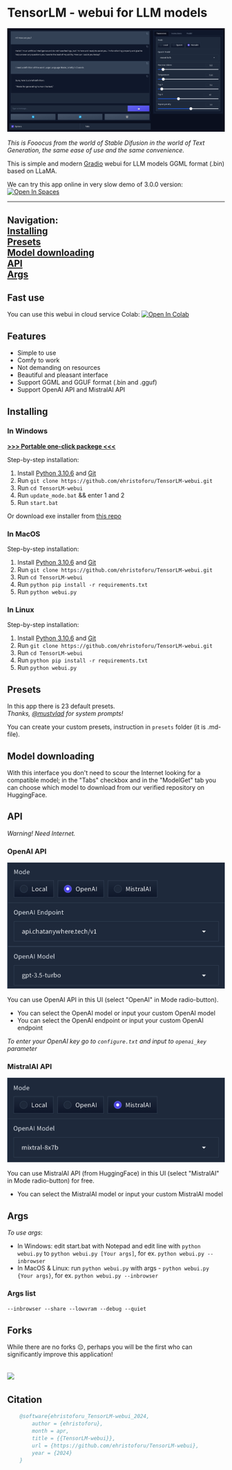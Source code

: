 # **TensorLM** - webui for LLM models

![preview](assets/preview.png)

*This is Fooocus from the world of Stable Difusion in the world of Text Generation, the same ease of use and the same convenience.*

This is simple and modern [Gradio](https://gradio.app) webui for LLM models GGML format (.bin) based on LLaMA.

We can try this app online in very slow demo of 3.0.0 version: <a target="_blank" href="https://huggingface.co/spaces/ehristoforu/TensorLM-webui-for-HF">
  <img src="https://huggingface.co/datasets/huggingface/badges/raw/main/open-in-hf-spaces-md-dark.svg" alt="Open In Spaces"/>
</a>

---
Navigation: \
[**Installing**](#installing) \
[**Presets**](#presets) \
[**Model downloading**](#model-downloading) \
[**API**](#api) \
[**Args**](#args)
---

## Fast use

You can use this webui in cloud service Colab: <a target="_blank" href="https://colab.research.google.com/github/ehristoforu/TensorLM-webui/blob/dev/assets/TensorLM_colab.ipynb">
  <img src="https://colab.research.google.com/assets/colab-badge.svg" alt="Open In Colab"/>
</a>

## Features

- Simple to use
- Comfy to work
- Not demanding on resources
- Beautiful and pleasant interface
- Support GGML and GGUF format (.bin and .gguf)
- Support OpenAI API and MistralAI API

## Installing

### In Windows

[**>>> Portable one-click packege <<<**](https://github.com/ehristoforu/TensorLM-webui/releases/download/latest/latest_TensorLM_portable_win64.7z)

Step-by-step installation:
  1. Install [Python 3.10.6](https://www.python.org/ftp/python/3.10.6/python-3.10.6-amd64.exe) and [Git](https://github.com/git-for-windows/git/releases/download/v2.44.0.windows.1/Git-2.44.0-64-bit.exe)
  2. Run ```git clone https://github.com/ehristoforu/TensorLM-webui.git```
  3. Run ```cd TensorLM-webui```
  4. Run ```update_mode.bat``` && enter 1 and 2
  5. Run ```start.bat```
     
Or download exe installer from [this repo](https://github.com/stableuser/TLM_Installer)

### In MacOS

Step-by-step installation:
  1. Install [Python 3.10.6](https://www.python.org/ftp/python/3.10.6/python-3.10.6-macos11.pkg) and [Git](https://git-scm.com/download/mac)
  2. Run ```git clone https://github.com/ehristoforu/TensorLM-webui.git```
  3. Run ```cd TensorLM-webui```
  4. Run ```python pip install -r requirements.txt```
  5. Run ```python webui.py```

### In Linux

Step-by-step installation:
  1. Install [Python 3.10.6](https://www.python.org/downloads/release/python-3106/) and [Git](https://git-scm.com/download/linux)
  2. Run ```git clone https://github.com/ehristoforu/TensorLM-webui.git```
  3. Run ```cd TensorLM-webui```
  4. Run ```python pip install -r requirements.txt```
  5. Run ```python webui.py```

## Presets

In this app there is 23 default presets. \
*Thanks, [@mustvlad](https://github.com/mustvlad/ChatGPT-System-Prompts) for system prompts!*

You can create your custom presets, instruction in ```presets``` folder (it is .md-file).

## Model downloading

With this interface you don't need to scour the Internet looking for a compatible model; in the "Tabs" checkbox and in the "ModelGet" tab you can choose which model to download from our verified repository on HuggingFace.

## API 

*Warning! Need Internet.*

### OpenAI API

![openai-api-preview](assets/openai-api-preview.png)

You can use OpenAI API in this UI (select "OpenAI" in Mode radio-button).

- You can select the OpenAI model or input your custom OpenAI model
- You can select the OpenAI endpoint or input your custom OpenAI endpoint

*To enter your OpenAI key go to ```configure.txt``` and input to ```openai_key``` parameter*

### MistralAI API

![mistralai-api-preview](assets/mistralai-api-preview.png)

You can use MistralAI API (from HuggingFace) in this UI (select "MistralAI" in Mode radio-button) for free.

- You can select the MistralAI model or input your custom MistralAI model


## Args

*To use args*:
  - In Windows: edit start.bat with Notepad and edit line with ```python webui.py``` to ```python webui.py [Your args]```, for ex. ```python webui.py --inbrowser```
  - In MacOS & Linux: run ```python webui.py``` with args - ```python webui.py {Your args}```, for ex. ```python webui.py --inbrowser```

### Args list

`--inbrowser --share --lowvram --debug --quiet`

## Forks

While there are no forks 😔, perhaps you will be the first who can significantly improve this application!

## ![](https://img.shields.io/github/license/ehristoforu/TensorLM-webui.svg)

## Citation
```bibtex
    @software{ehristoforu_TensorLM-webui_2024,
        author = {ehristoforu},
        month = apr,
        title = {{TensorLM-webui}},
        url = {https://github.com/ehristoforu/TensorLM-webui},
        year = {2024}
    }
```
